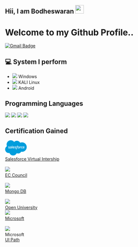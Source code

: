 ## Hii, I am Bodheswaran <img src="https://media.giphy.com/media/hvRJCLFzcasrR4ia7z/giphy.gif" width="28px" height="28px">
<h1>Welcome to my Github Profile..</h1> 

[![Gmail Badge](https://img.shields.io/badge/-bodheswaranchandra@gmail.com-c14438?style=flat-square&logo=Gmail&logoColor=white&link=mailto:bodheswaranchandra@gmail.com)](mailto:bodheswaranchandra@gmail.com)

## :computer: System I perform
* <img src ='https://user-images.githubusercontent.com/25181517/186884150-05e9ff6d-340e-4802-9533-2c3f02363ee3.png' height='50'/> Windows
* <img src ='https://github.com/marwin1991/profile-technology-icons/assets/76662862/2481dc48-be6b-4ebb-9e8c-3b957efe69fa' height='50'/> KALI Linux 
* <img src = 'https://user-images.githubusercontent.com/25181517/117269608-b7dcfb80-ae58-11eb-8e66-6cc8753553f0.png' height='50'/> Android

## Programming Languages
<img src = 'https://github.com/MarikIshtar007/MarikIshtar007/blob/master/images/c-original.svg' width='50'/> <img src = 'https://github.com/MarikIshtar007/MarikIshtar007/blob/master/images/python2.png' height='50'/>  <img src = 'https://github.com/MarikIshtar007/MarikIshtar007/blob/master/images/html.svg' width='50'/>  <img src = 'https://github.com/MarikIshtar007/MarikIshtar007/blob/master/images/css.svg' width='50'/>
## Certification Gained
<img src ='https://github.com/algolia/demo-salesforce/blob/master/imgs/salesforce-logo.png' height='50'/>  <br/>  [Salesforce Virtual Intership](https://github.com/Bodheswaran/Certificate/wiki/Salesforce) <br/>
<br/><img src ='https://mma.prnewswire.com/media/2373437/EC_Council_Logo.jpg?p=facebook' height='70'/> <br/> [EC Council](https://github.com/Bodheswaran/Certificate/wiki/EC-COUNCIL-Digital-Forensic-Essential-certificate)<br/>
<br/> <img src='https://www.pngall.com/wp-content/uploads/13/Mongodb-PNG-Image-HD.png' height='70' /><br/> [Mongo DB](https://github.com/Bodheswaran/Certificate/wiki/MongoDB-Introduction)<br/>
<br/><img src='https://upload.wikimedia.org/wikipedia/en/thumb/b/bc/The_Open_University_logo.svg/2560px-The_Open_University_logo.svg.png' height='40'/> <br/>[Open University](https://github.com/Bodheswaran/Certificate/wiki/Open-University_Network-Security)
<br/><img src='https://nforceit.com.au/wp-content/uploads/2023/09/nforceit-partner-microsoft-logo.png' height='70'/><br/> [Microsoft](https://github.com/Bodheswaran/Certificate/wiki/Microsoft) <br/>
<br/><img src='https://upload.wikimedia.org/wikipedia/commons/9/96/UiPath_Logo.png' height='50'/><br/> Microsoft <br/> [UI Path](https://github.com/Bodheswaran/Certificate/wiki/UI-Path)
